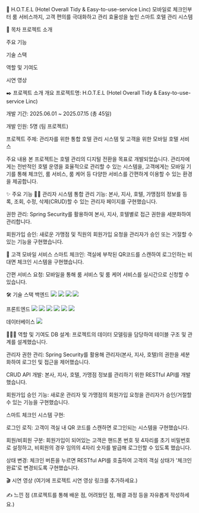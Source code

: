 🏨 H.O.T.E.L (Hotel Overall Tidy & Easy-to-use-service Linc)
모바일로 체크인부터 룸 서비스까지, 고객 편의를 극대화하고 관리 효율성을 높인 스마트 호텔 관리 시스템

📖 목차
프로젝트 소개

주요 기능

기술 스택

역할 및 기여도

시연 영상

✒️ 프로젝트 소개
개요
프로젝트명: H.O.T.E.L (Hotel Overall Tidy & Easy-to-use-service Linc)

개발 기간: 2025.06.01 ~ 2025.07.15 (총 45일)

개발 인원: 5명 (팀 프로젝트)

프로젝트 주제: 관리자를 위한 통합 호텔 관리 시스템 및 고객을 위한 모바일 호텔 서비스

주요 내용
본 프로젝트는 호텔 관리의 디지털 전환을 목표로 개발되었습니다. 관리자에게는 전반적인 호텔 운영을 효율적으로 관리할 수 있는 시스템을, 고객에게는 모바일 기기를 통해 체크인, 룸 서비스, 룸 케어 등 다양한 서비스를 간편하게 이용할 수 있는 환경을 제공합니다.

✨ 주요 기능
👨‍💼 관리자 시스템
통합 관리 기능: 본사, 지사, 호텔, 가맹점의 정보를 등록, 조회, 수정, 삭제(CRUD)할 수 있는 관리자 페이지를 구현했습니다.

권한 관리: Spring Security를 활용하여 본사, 지사, 호텔별로 접근 권한을 세분화하여 관리합니다.

회원가입 승인: 새로운 가맹점 및 직원의 회원가입 요청을 관리자가 승인 또는 거절할 수 있는 기능을 구현했습니다.

📱 고객 모바일 서비스
스마트 체크인: 객실에 부착된 QR코드를 스캔하여 로그인하는 비대면 체크인 시스템을 구현했습니다.

간편 서비스 요청: 모바일을 통해 룸 서비스 및 룸 케어 서비스를 실시간으로 신청할 수 있습니다.

🛠️ 기술 스택
백엔드
<img src="https://img.shields.io/badge/java-%23ED8B00.svg?style=for-the-badge&logo=openjdk&logoColor=white"> <img src="https://img.shields.io/badge/springboot-6DB33F?style=for-the-badge&logo=springboot&logoColor=white"> <img src="https://img.shields.io/badge/Spring_Security-6DB33F?style=for-the-badge&logo=Spring-Security&logoColor=white"> <img src="https://img.shields.io/badge/Spring_Data_JPA-6DB33F?style=for-the-badge&logo=Spring-Data-JPA&logoColor=white">

프론트엔드
<img src="https://img.shields.io/badge/html5-%23E34F26.svg?style=for-the-badge&logo=html5&logoColor=white"> <img src="https://img.shields.io/badge/css3-%231572B6.svg?style=for-the-badge&logo=css3&logoColor=white"> <img src="https://img.shields.io/badge/javascript-%23323330.svg?style=for-the-badge&logo=javascript&logoColor=%23F7DF1E"> <img src="https://img.shields.io/badge/jquery-%230769AD.svg?style=for-the-badge&logo=jquery&logoColor=white"> <img src="https://img.shields.io/badge/thymeleaf-005F0F?style=for-the-badge&logo=thymeleaf&logoColor=white"> <img src="https://img.shields.io/badge/ajax-006FAD?style=for-the-badge&logo=ajax&logoColor=white">

데이터베이스
<img src="https://img.shields.io/badge/MariaDB-003545?style=for-the-badge&logo=MariaDB&logoColor=white">

🧑🏻‍💻 역할 및 기여도
DB 설계: 프로젝트의 데이터 모델링을 담당하여 테이블 구조 및 관계를 설계했습니다.

관리자 권한 관리: Spring Security를 활용해 관리자(본사, 지사, 호텔)의 권한을 세분화하여 로그인 및 접근을 제어했습니다.

CRUD API 개발: 본사, 지사, 호텔, 가맹점 정보를 관리하기 위한 RESTful API를 개발했습니다.

회원가입 승인 기능: 새로운 관리자 및 가맹점의 회원가입 요청을 관리자가 승인/거절할 수 있는 기능을 구현했습니다.

스마트 체크인 시스템 구현:

로그인 로직: 고객이 객실 내 QR 코드를 스캔하면 로그인되는 시스템을 구현했습니다.

회원/비회원 구분: 회원가입이 되어있는 고객은 핸드폰 번호 뒷 4자리를 초기 비밀번호로 설정하고, 비회원의 경우 임의의 4자리 숫자를 발급해 로그인할 수 있도록 했습니다.

상태 변경: 체크인 버튼을 누르면 RESTful API를 호출하여 고객의 객실 상태가 '체크인 완료'로 변경되도록 구현했습니다.

🎬 시연 영상
(여기에 프로젝트 시연 영상 링크를 추가하세요.)

✍️ 느낀 점
(프로젝트를 통해 배운 점, 어려웠던 점, 해결 과정 등을 자유롭게 작성하세요.)
